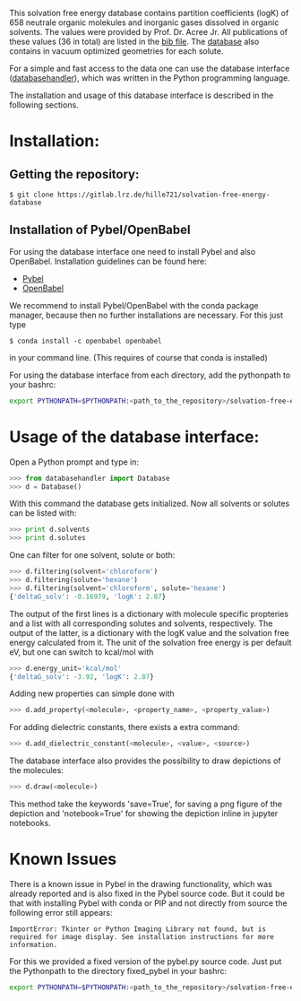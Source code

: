 This solvation free energy database contains partition coefficients (logK)
of 658 neutrale organic molekules and inorganic gases dissolved in organic solvents.
The values were provided by Prof. Dr. Acree Jr.
All publications of these values (36 in total) are listed in the [bib file](references/references.bib).
The [database](database/database.sdf) also contains in vacuum optimized geometries for each solute.

For a simple and fast access to the data one can use the database interface 
([databasehandler](database/databasehandler.py)), which was written in the Python programming language.

The installation and usage of this database interface is described in the following sections.

# Installation:

## Getting the repository:
    
    $ git clone https://gitlab.lrz.de/hille721/solvation-free-energy-database
    
## Installation of Pybel/OpenBabel

For using the database interface one need to install Pybel and also OpenBabel.
Installation guidelines can be found here: 

* [Pybel](https://openbabel.org/docs/dev/UseTheLibrary/Python_Pybel.html)
* [OpenBabel](http://openbabel.org/wiki/Main_Page) 

We recommend to install Pybel/OpenBabel with the conda package manager,
because then no further installations are necessary.
For this just type 
    
    $ conda install -c openbabel openbabel

in your command line.
(This requires of course that conda is installed)


For using the database interface from each directory, add the pythonpath to your bashrc:

```bash
export PYTHONPATH=$PYTHONPATH:<path_to_the_repository>/solvation-free-energy-database/database
``` 
  
# Usage of the database interface:
Open a Python prompt and type in:

```python
>>> from databasehandler import Database
>>> d = Database()
```

With this command the database gets initialized.
Now all solvents or solutes can be listed with:

```python
>>> print d.solvents
>>> print d.solutes
```

One can filter for one solvent, solute or both:

```python
>>> d.filtering(solvent='chloroform')
>>> d.filtering(solute='hexane')
>>> d.filtering(solvent='chloroform', solute='hexane')
{'deltaG_solv': -0.16979, 'logK': 2.87}

```
The output of the first lines is a dictionary with molecule specific propteries
and a list with all corresponding solutes and solvents, respectively.
The output of the latter, is a dictionary with the logK value 
and the solvation free energy calculated from it.
The unit of the solvation free energy is per default eV,
but one can switch to kcal/mol with

```python
>>> d.energy_unit='kcal/mol'
{'deltaG_solv': -3.92, 'logK': 2.87}
```

Adding new properties can simple done with

```python
>>> d.add_property(<molecule>, <property_name>, <property_value>)
```    
    
For adding dielectric constants, there exists a extra command:

```python
>>> d.add_dielectric_constant(<molecule>, <value>, <source>)
```

The database interface also provides the possibility to draw depictions of the molecules:

```python
>>> d.draw(<molecule>)
```

This method take the keywords 'save=True', for saving a png figure of the depiction and
'notebook=True' for showing the depiction inline in jupyter notebooks.

# Known Issues
There is a known issue in Pybel in the drawing functionality, which was already reported and is also fixed in the Pybel source code.
But it could be that with installing Pybel with conda or PIP and not directly from source the following error still appears:

```
ImportError: Tkinter or Python Imaging Library not found, but is required for image display. See installation instructions for more information.
```

For this we provided a fixed version of the pybel.py source code. Just put the Pythonpath to the directory fixed_pybel in your bashrc:

```bash
export PYTHONPATH=$PYTHONPATH:<path_to_the_repository>/solvation-free-energy-database/fixed_pybel
``` 

